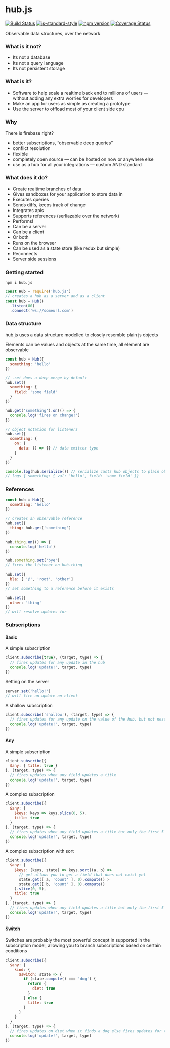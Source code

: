 # hub.js
[![Build Status](https://travis-ci.org/vigour-io/hub.js.svg?branch=master)](https://travis-ci.org/vigour-io/hub.js)
[![js-standard-style](https://img.shields.io/badge/code%20style-standard-brightgreen.svg)](http://standardjs.com/)
[![npm version](https://badge.fury.io/js/hub.js.svg)](https://badge.fury.io/js/hub.js)
[![Coverage Status](https://coveralls.io/repos/github/vigour-io/hub.js/badge.svg?branch=master)](https://coveralls.io/github/vigour-io/hub.js?branch=master)

Observable data structures, over the network

### What is it not?
- Its not a database
- Its not a query language
- Its not persistent storage

### What is it?
- Software to help scale a realtime back end to millions of users — without adding any extra worries for developers
- Make an app for users as simple as creating a prototype
- Use the server to offload most of your client side cpu

### Why
  There is firebase right?
  - better subscriptions, “observable deep queries”
  - conflict resolution
  - flexible
  - completely open source — can be hosted on now or anywhere else
  - use as a hub for all your integrations — custom AND standard

### What does it do?
  - Create realtime branches of data
  - Gives sandboxes for your application to store data in
  - Executes queries
  - Sends diffs, keeps track of change
  - Integrates apis
  - Supports references (serliazable over the network)
  - Performs!
  - Can be a server
  - Can be a client
  - Or both
  - Runs on the browser
  - Can be used as a state store (like redux but simple)
  - Reconnects
  - Server side sessions

### Getting started
`npm i hub.js`

```javascript
const Hub = require('hub.js')
// creates a hub as a server and as a client
const hub = Hub()
  .listen(80)
  .connect('ws://someurl.com')
```

### Data structure
hub.js uses a  data structure modelled to closely resemble plain js objects

Elements can be values and objects at the same time, all element are observable
```javascript
const hub = Hub({
  something: 'hello'
})

// .set does a deep merge by default
hub.set({
  something: {
    field: 'some field'
  }
})

hub.get('something').on(() => {
  console.log('fires on change!')
})

// object notation for listeners
hub.set({
  something: {
    on: {
      data: () => {} // data emitter type
    }
  }
})

console.log(hub.serialize()) // serialize casts hub objects to plain objects
// logs { something: { val: 'hello', field: 'some field' }}
```

### References
```javascript
const hub = Hub({
  something: 'hello'
})

// creates an observable reference
hub.set({
  thing: hub.get('something')
})

hub.thing.on(() => {
  console.log('hello')
})

hub.something.set('bye')
// fires the listener on hub.thing

hub.set({
  bla: [ '@', 'root', 'other']
})
// set something to a reference before it exists

hub.set({
  other: 'thing'
})
// will resolve updates for

```



### Subscriptions

#### Basic

A simple subscription
```javascript
client.subscribe(true), (target, type) => {
  // fires updates for any update in the hub
  console.log('update!', target, type)
})
```

Setting on the server
```javascript
server.set('hello!')
// will fire an update on client
```

A shallow subscription
```javascript
client.subscribe('shallow'), (target, type) => {
  // fires updates for any update on the value of the hub, but not nested fields
  console.log('update!', target, type)
})
```

#### Any

A simple subscription
```javascript
client.subscribe({
  $any: { title: true }
}, (target, type) => {
  // fires updates when any field updates a title
  console.log('update!', target, type)
})
```

A complex subscription
```javascript
client.subscribe({
  $any: {
    $keys: keys => keys.slice(0, 5),
    title: true
  }
}, (target, type) => {
  // fires updates when any field updates a title but only the first 5
  console.log('update!', target, type)
})
```

A complex subscription with sort
```javascript
client.subscribe({
  $any: {
    $keys: (keys, state) => keys.sort((a, b) =>
      // get allows you to get a field that does not exist yet
      state.get([ a, 'count' ], 0).compute() >
      state.get([ b, 'count' ], 0).compute()
    ).slice(0, 5),
    title: true
  }
}, (target, type) => {
  // fires updates when any field updates a title but only the first 5 sorted by count
  console.log('update!', target, type)
})
```

#### Switch

Switches are probably the most powerful concept in supported in the subscription model, allowing you to branch subscriptions based on certain conditions
```javascript
client.subscribe({
  $any: {
    kind: {
      $switch: state => {
        if (state.compute() === 'dog') {
          return {
            diet: true
          }
        } else {
          title: true
        }
      }
    }
  }
}, (target, type) => {
  // fires updates on diet when it finds a dog else fires updates for title
  console.log('update!', target, type)
})
```
